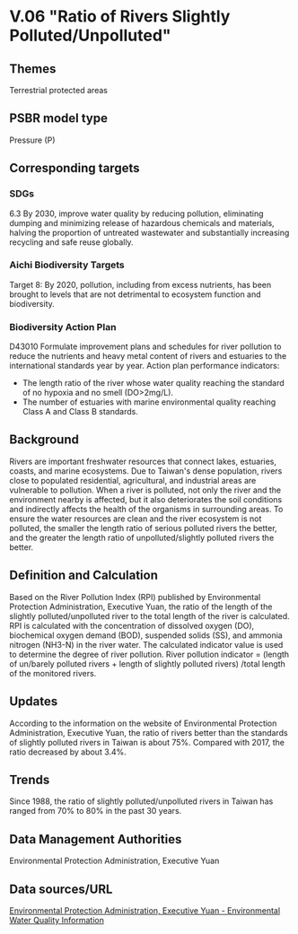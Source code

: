 # V.06 "Ratio of Rivers Slightly Polluted/Unpolluted"

<script type="text/javascript" src="http://cdn.mathjax.org/mathjax/latest/MathJax.js?config=TeX-AMS-MML_HTMLorMML"></script>

## Themes
Terrestrial protected areas
## PSBR model type
Pressure (P)
## Corresponding targets
### SDGs
6.3 By 2030, improve water quality by reducing pollution, eliminating dumping and minimizing release of hazardous chemicals and materials, halving the proportion of untreated wastewater and substantially increasing recycling and safe reuse globally.
### Aichi Biodiversity Targets
Target 8: By 2020, pollution, including from excess nutrients, has been brought to levels that are not detrimental to ecosystem function and biodiversity.
### Biodiversity Action Plan
D43010 Formulate improvement plans and schedules for river pollution to reduce the nutrients and heavy metal content of rivers and estuaries to the international standards year by year. Action plan performance indicators:
* The length ratio of the river whose water quality reaching the standard of no hypoxia and no smell (DO>2mg/L).
* The number of estuaries with marine environmental quality reaching Class A and Class B standards.
## Background
Rivers are important freshwater resources that connect lakes, estuaries, coasts, and marine ecosystems. Due to Taiwan's dense population, rivers close to populated residential, agricultural, and industrial areas are vulnerable to pollution. When a river is polluted, not only the river and the environment nearby is affected, but it also deteriorates the soil conditions and indirectly affects the health of the organisms in surrounding areas. To ensure the water resources are clean and the river ecosystem is not polluted, the smaller the length ratio of serious polluted rivers the better, and the greater the length ratio of unpolluted/slightly polluted rivers the better.
## Definition and Calculation
Based on the River Pollution Index (RPI) published by Environmental Protection Administration, Executive Yuan, the ratio of the length of the slightly polluted/unpolluted river to the total length of the river is calculated. RPI is calculated with the concentration of dissolved oxygen (DO), biochemical oxygen demand (BOD), suspended solids (SS), and ammonia nitrogen (NH3-N) in the river water. The calculated indicator value is used to determine the degree of river pollution. River pollution indicator = (length of un/barely polluted rivers + length of slightly polluted rivers) /total length of the monitored rivers.
## Updates
According to the information on the website of Environmental Protection Administration, Executive Yuan, the ratio of rivers better than the standards of slightly polluted rivers in Taiwan is about 75%. Compared with 2017, the ratio decreased by about 3.4%.
## Trends
Since 1988, the ratio of slightly polluted/unpolluted rivers in Taiwan has ranged from 70% to 80% in the past 30 years.
## Data Management Authorities
Environmental Protection Administration, Executive Yuan
## Data sources/URL
[Environmental Protection Administration, Executive Yuan - Environmental Water Quality Information](https://wq.epa.gov.tw/Code/WaterInfo/Information.aspx)